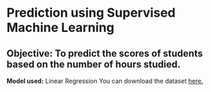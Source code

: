# Prediction using Supervised Machine Learning

## **Objective:** To predict the scores of students based on the number of hours studied.
**Model used:** Linear Regression
You can download the dataset [here.](https://raw.githubusercontent.com/AdiPersonalWorks/Random/master/student_scores%20-%20student_scores.csv)
